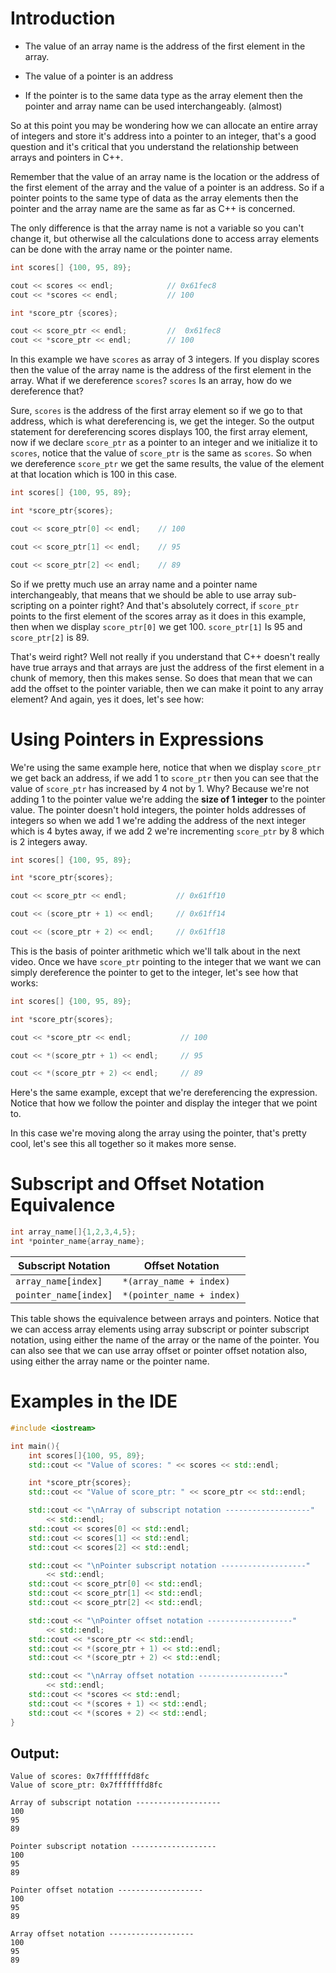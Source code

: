 # Introduction

- The value of an array name is the address of the first element in the array.

- The value of a pointer is an address

- If the pointer is to the same data type as the array element then the pointer and array name can be used interchangeably. (almost)

So at this point you may be wondering how we can allocate an entire array of integers and store it's address into a pointer to an integer, that's a good question and it's critical that you understand the relationship between arrays and pointers in C++.

Remember that the value of an array name is the location or the address of the first element of the array and the value of a pointer is an address. So if a pointer points to the same type of data as the array elements then the pointer and the array name are the same as far as C++ is concerned. 

The only difference is that the array name is not a variable so you can't change it, but otherwise all the calculations done to access array elements can be done with the array name or the pointer name.

```cpp nums
int scores[] {100, 95, 89};

cout << scores << endl;            // 0x61fec8
cout << *scores << endl;           // 100

int *score_ptr {scores};

cout << score_ptr << endl;         //  0x61fec8
cout << *score_ptr << endl;        // 100
```

In this example we have `scores` as array of 3 integers. If you display scores then the value of the array name is the address of the first element in the array. What if we dereference `scores`? `scores` Is an array, how do we dereference that? 

Sure, `scores` is the address of the first array element so if we go to that address, which is what dereferencing is, we get the integer. So the output statement for dereferencing scores displays 100, the first array element, now if we declare `score_ptr` as a pointer to an integer and we initialize it to `scores`, notice that the value of `score_ptr` is the same as `scores`. So when we dereference `score_ptr` we get the same results, the value of the element at that location which is 100 in this case. 

```cpp nums
int scores[] {100, 95, 89};

int *score_ptr{scores};

cout << score_ptr[0] << endl;    // 100

cout << score_ptr[1] << endl;    // 95

cout << score_ptr[2] << endl;    // 89
```

So if we pretty much use an array name and a pointer name interchangeably, that means that we should be able to use array sub-scripting on a pointer right? And that's absolutely correct, if `score_ptr` points to the first element of the scores array as it does in this example, then when we display `score_ptr[0]` we get 100. `score_ptr[1]` Is 95 and `score_ptr[2]` is 89. 

That's weird right? Well not really if you understand that C++ doesn't really have true arrays and that arrays are just the address of the first element in a chunk of memory, then this makes sense. So does that mean that we can add the offset to the pointer variable, then we can make it point to any array element? And again, yes it does, let's see how:

# Using Pointers in Expressions

We're using the same example here, notice that when we display `score_ptr` we get back an address, if we add 1 to `score_ptr` then you can see that the value of `score_ptr` has increased by 4 not by 1. Why? Because we're not adding 1 to the pointer value we're adding the **size of 1 integer** to the pointer value. The pointer doesn't hold integers, the pointer holds addresses of integers so when we add 1 we're adding the address of the next integer which is 4 bytes away, if we add 2 we're incrementing `score_ptr` by 8 which is 2 integers away.

```cpp nums
int scores[] {100, 95, 89};

int *score_ptr{scores};

cout << score_ptr << endl;           // 0x61ff10

cout << (score_ptr + 1) << endl;     // 0x61ff14

cout << (score_ptr + 2) << endl;     // 0x61ff18
```

This is the basis of pointer arithmetic which we'll talk about in the next video. Once we have `score_ptr` pointing to the integer that we want we can simply dereference the pointer to get to the integer, let's see how that works:

```cpp nums
int scores[] {100, 95, 89};

int *score_ptr{scores};

cout << *score_ptr << endl;           // 100

cout << *(score_ptr + 1) << endl;     // 95

cout << *(score_ptr + 2) << endl;     // 89
```

Here's the same example, except that we're dereferencing the expression. Notice that how we follow the pointer and display the integer that we point to. 

In this case we're moving along the array using the pointer, that's pretty cool, let's see this all together so it makes more sense. 

# Subscript and Offset Notation Equivalence

```cpp nums
int array_name[]{1,2,3,4,5};
int *pointer_name{array_name};
```

| Subscript Notation    | Offset Notation           |
| --------------------- | ------------------------- |
| `array_name[index]`   | `*(array_name + index)`   |
| `pointer_name[index]` | `*(pointer_name + index)` |

This table shows the equivalence between arrays and pointers. Notice that we can access array elements using array subscript or pointer subscript notation, using either the name of the array or the name of the pointer. You can also see that we can use array offset or pointer offset notation also, using either the array name or the pointer name.

# Examples in the IDE

```cpp nums
#include <iostream>

int main(){
    int scores[]{100, 95, 89};
    std::cout << "Value of scores: " << scores << std::endl;

    int *score_ptr{scores};
    std::cout << "Value of score_ptr: " << score_ptr << std::endl;

    std::cout << "\nArray of subscript notation -------------------" 
        << std::endl;
    std::cout << scores[0] << std::endl;
    std::cout << scores[1] << std::endl;
    std::cout << scores[2] << std::endl;

    std::cout << "\nPointer subscript notation -------------------" 
        << std::endl;
    std::cout << score_ptr[0] << std::endl;
    std::cout << score_ptr[1] << std::endl;
    std::cout << score_ptr[2] << std::endl;

    std::cout << "\nPointer offset notation -------------------" 
        << std::endl;
    std::cout << *score_ptr << std::endl;
    std::cout << *(score_ptr + 1) << std::endl;
    std::cout << *(score_ptr + 2) << std::endl;

    std::cout << "\nArray offset notation -------------------" 
        << std::endl;
    std::cout << *scores << std::endl;
    std::cout << *(scores + 1) << std::endl;
    std::cout << *(scores + 2) << std::endl;
}
```
## Output:

```
Value of scores: 0x7fffffffd8fc
Value of score_ptr: 0x7fffffffd8fc

Array of subscript notation -------------------
100
95
89

Pointer subscript notation -------------------
100
95
89

Pointer offset notation -------------------
100
95
89

Array offset notation -------------------
100
95
89
```
